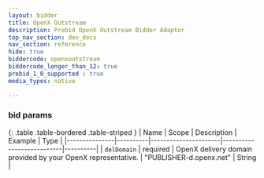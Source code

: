 ```yaml
---
layout: bidder
title: OpenX Outstream
description: Prebid OpenX Outstream Bidder Adaptor
top_nav_section: dev_docs
nav_section: reference
hide: true
biddercode: openxoutstream
biddercode_longer_than_12: true
prebid_1_0_supported : true
media_types: native

---
```



### bid params

{: .table .table-bordered .table-striped }
| Name          | Scope    | Description          | Example                   | Type     |
|---------------|----------|----------------------|---------------------------|----------|
| `delDomain` | required | OpenX delivery domain provided by your OpenX representative.  | "PUBLISHER-d.openx.net" | String | 
